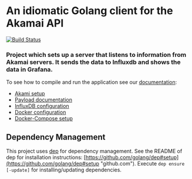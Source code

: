 # An idiomatic Golang client for the Akamai API

[![Build Status](https://travis-ci.org/akamai-api/golang.svg?branch=master)](https://travis-ci.org/akamai-api/golang)


### Project which sets up a server that listens to information from Akamai servers. It sends the data to Influxdb and shows the data in Grafana.

To see how to compile and run the application see our [documentation](./docs):
- [Akami setup](./docs/akamai.md)
- [Payload documentation](./docs/payload.md)
- [InfluxDB configuration](./docs/influxdb.md)
- [Docker configuration](./docs/docker.md)
- [Docker-Compose setup](./docs/docker-compose.md)


## Dependency Management

This project uses [dep](https://github.com/golang/dep "github.com") for dependency management.
See the README of dep for installation instructions: [https://github.com/golang/dep#setup](https://github.com/golang/dep#setup "github.com").
Execute `dep ensure [-update]` for installing/updating dependencies.